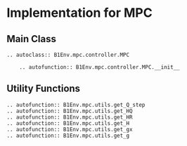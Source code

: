 # Implementation for MPC 

## Main Class

```{eval-rst}
.. autoclass:: B1Env.mpc.controller.MPC

    .. autofunction:: B1Env.mpc.controller.MPC.__init__
```

## Utility Functions

```{eval-rst}
.. autofunction:: B1Env.mpc.utils.get_Q_step
.. autofunction:: B1Env.mpc.utils.get_HQ
.. autofunction:: B1Env.mpc.utils.get_HR
.. autofunction:: B1Env.mpc.utils.get_H
.. autofunction:: B1Env.mpc.utils.get_gx
.. autofunction:: B1Env.mpc.utils.get_g
```